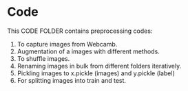 # Code
This CODE FOLDER contains preprocessing codes:
1. To capture images from Webcamb.
2. Augmentation of a images with different methods.
3. To shuffle images.
4. Renaming images in bulk from different folders iteratively.
5. Pickling images to x.pickle (images) and y.pickle (label)
6. For splitting images into train and test.
